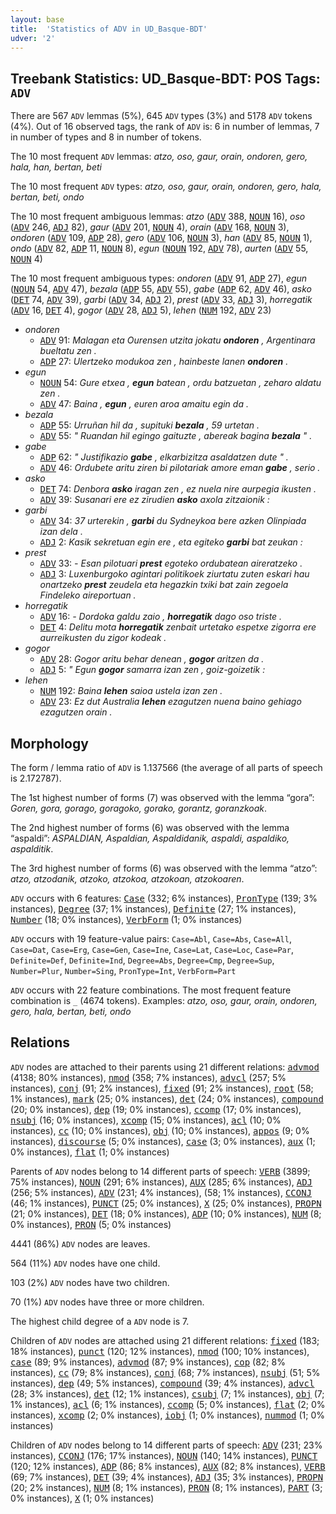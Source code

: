 ```yaml
---
layout: base
title:  'Statistics of ADV in UD_Basque-BDT'
udver: '2'
---
```


## Treebank Statistics: UD_Basque-BDT: POS Tags: `ADV`

There are 567 `ADV` lemmas (5%), 645 `ADV` types (3%) and 5178 `ADV` tokens (4%).
Out of 16 observed tags, the rank of `ADV` is: 6 in number of lemmas, 7 in number of types and 8 in number of tokens.

The 10 most frequent `ADV` lemmas: <em>atzo, oso, gaur, orain, ondoren, gero, hala, han, bertan, beti</em>

The 10 most frequent `ADV` types:  <em>atzo, oso, gaur, orain, ondoren, gero, hala, bertan, beti, ondo</em>

The 10 most frequent ambiguous lemmas: <em>atzo</em> (<tt><a href="eu_bdt-pos-ADV.html">ADV</a></tt> 388, <tt><a href="eu_bdt-pos-NOUN.html">NOUN</a></tt> 16), <em>oso</em> (<tt><a href="eu_bdt-pos-ADV.html">ADV</a></tt> 246, <tt><a href="eu_bdt-pos-ADJ.html">ADJ</a></tt> 82), <em>gaur</em> (<tt><a href="eu_bdt-pos-ADV.html">ADV</a></tt> 201, <tt><a href="eu_bdt-pos-NOUN.html">NOUN</a></tt> 4), <em>orain</em> (<tt><a href="eu_bdt-pos-ADV.html">ADV</a></tt> 168, <tt><a href="eu_bdt-pos-NOUN.html">NOUN</a></tt> 3), <em>ondoren</em> (<tt><a href="eu_bdt-pos-ADV.html">ADV</a></tt> 109, <tt><a href="eu_bdt-pos-ADP.html">ADP</a></tt> 28), <em>gero</em> (<tt><a href="eu_bdt-pos-ADV.html">ADV</a></tt> 106, <tt><a href="eu_bdt-pos-NOUN.html">NOUN</a></tt> 3), <em>han</em> (<tt><a href="eu_bdt-pos-ADV.html">ADV</a></tt> 85, <tt><a href="eu_bdt-pos-NOUN.html">NOUN</a></tt> 1), <em>ondo</em> (<tt><a href="eu_bdt-pos-ADV.html">ADV</a></tt> 82, <tt><a href="eu_bdt-pos-ADP.html">ADP</a></tt> 11, <tt><a href="eu_bdt-pos-NOUN.html">NOUN</a></tt> 8), <em>egun</em> (<tt><a href="eu_bdt-pos-NOUN.html">NOUN</a></tt> 192, <tt><a href="eu_bdt-pos-ADV.html">ADV</a></tt> 78), <em>aurten</em> (<tt><a href="eu_bdt-pos-ADV.html">ADV</a></tt> 55, <tt><a href="eu_bdt-pos-NOUN.html">NOUN</a></tt> 4)

The 10 most frequent ambiguous types:  <em>ondoren</em> (<tt><a href="eu_bdt-pos-ADV.html">ADV</a></tt> 91, <tt><a href="eu_bdt-pos-ADP.html">ADP</a></tt> 27), <em>egun</em> (<tt><a href="eu_bdt-pos-NOUN.html">NOUN</a></tt> 54, <tt><a href="eu_bdt-pos-ADV.html">ADV</a></tt> 47), <em>bezala</em> (<tt><a href="eu_bdt-pos-ADP.html">ADP</a></tt> 55, <tt><a href="eu_bdt-pos-ADV.html">ADV</a></tt> 55), <em>gabe</em> (<tt><a href="eu_bdt-pos-ADP.html">ADP</a></tt> 62, <tt><a href="eu_bdt-pos-ADV.html">ADV</a></tt> 46), <em>asko</em> (<tt><a href="eu_bdt-pos-DET.html">DET</a></tt> 74, <tt><a href="eu_bdt-pos-ADV.html">ADV</a></tt> 39), <em>garbi</em> (<tt><a href="eu_bdt-pos-ADV.html">ADV</a></tt> 34, <tt><a href="eu_bdt-pos-ADJ.html">ADJ</a></tt> 2), <em>prest</em> (<tt><a href="eu_bdt-pos-ADV.html">ADV</a></tt> 33, <tt><a href="eu_bdt-pos-ADJ.html">ADJ</a></tt> 3), <em>horregatik</em> (<tt><a href="eu_bdt-pos-ADV.html">ADV</a></tt> 16, <tt><a href="eu_bdt-pos-DET.html">DET</a></tt> 4), <em>gogor</em> (<tt><a href="eu_bdt-pos-ADV.html">ADV</a></tt> 28, <tt><a href="eu_bdt-pos-ADJ.html">ADJ</a></tt> 5), <em>lehen</em> (<tt><a href="eu_bdt-pos-NUM.html">NUM</a></tt> 192, <tt><a href="eu_bdt-pos-ADV.html">ADV</a></tt> 23)


* <em>ondoren</em>
  * <tt><a href="eu_bdt-pos-ADV.html">ADV</a></tt> 91: <em>Malagan eta Ourensen utzita jokatu <b>ondoren</b> , Argentinara bueltatu zen .</em>
  * <tt><a href="eu_bdt-pos-ADP.html">ADP</a></tt> 27: <em>Ulertzeko modukoa zen , hainbeste lanen <b>ondoren</b> .</em>
* <em>egun</em>
  * <tt><a href="eu_bdt-pos-NOUN.html">NOUN</a></tt> 54: <em>Gure etxea , <b>egun</b> batean , ordu batzuetan , zeharo aldatu zen .</em>
  * <tt><a href="eu_bdt-pos-ADV.html">ADV</a></tt> 47: <em>Baina , <b>egun</b> , euren aroa amaitu egin da .</em>
* <em>bezala</em>
  * <tt><a href="eu_bdt-pos-ADP.html">ADP</a></tt> 55: <em>Urruñan hil da , supituki <b>bezala</b> , 59 urtetan .</em>
  * <tt><a href="eu_bdt-pos-ADV.html">ADV</a></tt> 55: <em>" Ruandan hil egingo gaituzte , abereak bagina <b>bezala</b> " .</em>
* <em>gabe</em>
  * <tt><a href="eu_bdt-pos-ADP.html">ADP</a></tt> 62: <em>" Justifikazio <b>gabe</b> , elkarbizitza asaldatzen dute " .</em>
  * <tt><a href="eu_bdt-pos-ADV.html">ADV</a></tt> 46: <em>Ordubete aritu ziren bi pilotariak amore eman <b>gabe</b> , serio .</em>
* <em>asko</em>
  * <tt><a href="eu_bdt-pos-DET.html">DET</a></tt> 74: <em>Denbora <b>asko</b> iragan zen , ez nuela nire aurpegia ikusten .</em>
  * <tt><a href="eu_bdt-pos-ADV.html">ADV</a></tt> 39: <em>Susanari ere ez zirudien <b>asko</b> axola zitzaionik :</em>
* <em>garbi</em>
  * <tt><a href="eu_bdt-pos-ADV.html">ADV</a></tt> 34: <em>37 urterekin , <b>garbi</b> du Sydneykoa bere azken Olinpiada izan dela .</em>
  * <tt><a href="eu_bdt-pos-ADJ.html">ADJ</a></tt> 2: <em>Kasik sekretuan egin ere , eta egiteko <b>garbi</b> bat zeukan :</em>
* <em>prest</em>
  * <tt><a href="eu_bdt-pos-ADV.html">ADV</a></tt> 33: <em>- Esan pilotuari <b>prest</b> egoteko ordubatean aireratzeko .</em>
  * <tt><a href="eu_bdt-pos-ADJ.html">ADJ</a></tt> 3: <em>Luxenburgoko agintari politikoek ziurtatu zuten eskari hau onartzeko <b>prest</b> zeudela eta hegazkin txiki bat zain zegoela Findeleko aireportuan .</em>
* <em>horregatik</em>
  * <tt><a href="eu_bdt-pos-ADV.html">ADV</a></tt> 16: <em>- Dordoka galdu zaio , <b>horregatik</b> dago oso triste .</em>
  * <tt><a href="eu_bdt-pos-DET.html">DET</a></tt> 4: <em>Delitu mota <b>horregatik</b> zenbait urtetako espetxe zigorra ere aurreikusten du zigor kodeak .</em>
* <em>gogor</em>
  * <tt><a href="eu_bdt-pos-ADV.html">ADV</a></tt> 28: <em>Gogor aritu behar denean , <b>gogor</b> aritzen da .</em>
  * <tt><a href="eu_bdt-pos-ADJ.html">ADJ</a></tt> 5: <em>" Egun <b>gogor</b> samarra izan zen , goiz-goizetik :</em>
* <em>lehen</em>
  * <tt><a href="eu_bdt-pos-NUM.html">NUM</a></tt> 192: <em>Baina <b>lehen</b> saioa ustela izan zen .</em>
  * <tt><a href="eu_bdt-pos-ADV.html">ADV</a></tt> 23: <em>Ez dut Australia <b>lehen</b> ezagutzen nuena baino gehiago ezagutzen orain .</em>

## Morphology

The form / lemma ratio of `ADV` is 1.137566 (the average of all parts of speech is 2.172787).

The 1st highest number of forms (7) was observed with the lemma “gora”: <em>Goren, gora, gorago, goragoko, gorako, gorantz, goranzkoak</em>.

The 2nd highest number of forms (6) was observed with the lemma “aspaldi”: <em>ASPALDIAN, Aspaldian, Aspaldidanik, aspaldi, aspaldiko, aspalditik</em>.

The 3rd highest number of forms (6) was observed with the lemma “atzo”: <em>atzo, atzodanik, atzoko, atzokoa, atzokoan, atzokoaren</em>.

`ADV` occurs with 6 features: <tt><a href="eu_bdt-feat-Case.html">Case</a></tt> (332; 6% instances), <tt><a href="eu_bdt-feat-PronType.html">PronType</a></tt> (139; 3% instances), <tt><a href="eu_bdt-feat-Degree.html">Degree</a></tt> (37; 1% instances), <tt><a href="eu_bdt-feat-Definite.html">Definite</a></tt> (27; 1% instances), <tt><a href="eu_bdt-feat-Number.html">Number</a></tt> (18; 0% instances), <tt><a href="eu_bdt-feat-VerbForm.html">VerbForm</a></tt> (1; 0% instances)

`ADV` occurs with 19 feature-value pairs: `Case=Abl`, `Case=Abs`, `Case=All`, `Case=Dat`, `Case=Erg`, `Case=Gen`, `Case=Ine`, `Case=Lat`, `Case=Loc`, `Case=Par`, `Definite=Def`, `Definite=Ind`, `Degree=Abs`, `Degree=Cmp`, `Degree=Sup`, `Number=Plur`, `Number=Sing`, `PronType=Int`, `VerbForm=Part`

`ADV` occurs with 22 feature combinations.
The most frequent feature combination is `_` (4674 tokens).
Examples: <em>atzo, oso, gaur, orain, ondoren, gero, hala, bertan, beti, ondo</em>


## Relations

`ADV` nodes are attached to their parents using 21 different relations: <tt><a href="eu_bdt-dep-advmod.html">advmod</a></tt> (4138; 80% instances), <tt><a href="eu_bdt-dep-nmod.html">nmod</a></tt> (358; 7% instances), <tt><a href="eu_bdt-dep-advcl.html">advcl</a></tt> (257; 5% instances), <tt><a href="eu_bdt-dep-conj.html">conj</a></tt> (91; 2% instances), <tt><a href="eu_bdt-dep-fixed.html">fixed</a></tt> (91; 2% instances), <tt><a href="eu_bdt-dep-root.html">root</a></tt> (58; 1% instances), <tt><a href="eu_bdt-dep-mark.html">mark</a></tt> (25; 0% instances), <tt><a href="eu_bdt-dep-det.html">det</a></tt> (24; 0% instances), <tt><a href="eu_bdt-dep-compound.html">compound</a></tt> (20; 0% instances), <tt><a href="eu_bdt-dep-dep.html">dep</a></tt> (19; 0% instances), <tt><a href="eu_bdt-dep-ccomp.html">ccomp</a></tt> (17; 0% instances), <tt><a href="eu_bdt-dep-nsubj.html">nsubj</a></tt> (16; 0% instances), <tt><a href="eu_bdt-dep-xcomp.html">xcomp</a></tt> (15; 0% instances), <tt><a href="eu_bdt-dep-acl.html">acl</a></tt> (10; 0% instances), <tt><a href="eu_bdt-dep-cc.html">cc</a></tt> (10; 0% instances), <tt><a href="eu_bdt-dep-obj.html">obj</a></tt> (10; 0% instances), <tt><a href="eu_bdt-dep-appos.html">appos</a></tt> (9; 0% instances), <tt><a href="eu_bdt-dep-discourse.html">discourse</a></tt> (5; 0% instances), <tt><a href="eu_bdt-dep-case.html">case</a></tt> (3; 0% instances), <tt><a href="eu_bdt-dep-aux.html">aux</a></tt> (1; 0% instances), <tt><a href="eu_bdt-dep-flat.html">flat</a></tt> (1; 0% instances)

Parents of `ADV` nodes belong to 14 different parts of speech: <tt><a href="eu_bdt-pos-VERB.html">VERB</a></tt> (3899; 75% instances), <tt><a href="eu_bdt-pos-NOUN.html">NOUN</a></tt> (291; 6% instances), <tt><a href="eu_bdt-pos-AUX.html">AUX</a></tt> (285; 6% instances), <tt><a href="eu_bdt-pos-ADJ.html">ADJ</a></tt> (256; 5% instances), <tt><a href="eu_bdt-pos-ADV.html">ADV</a></tt> (231; 4% instances),  (58; 1% instances), <tt><a href="eu_bdt-pos-CCONJ.html">CCONJ</a></tt> (46; 1% instances), <tt><a href="eu_bdt-pos-PUNCT.html">PUNCT</a></tt> (25; 0% instances), <tt><a href="eu_bdt-pos-X.html">X</a></tt> (25; 0% instances), <tt><a href="eu_bdt-pos-PROPN.html">PROPN</a></tt> (21; 0% instances), <tt><a href="eu_bdt-pos-DET.html">DET</a></tt> (18; 0% instances), <tt><a href="eu_bdt-pos-ADP.html">ADP</a></tt> (10; 0% instances), <tt><a href="eu_bdt-pos-NUM.html">NUM</a></tt> (8; 0% instances), <tt><a href="eu_bdt-pos-PRON.html">PRON</a></tt> (5; 0% instances)

4441 (86%) `ADV` nodes are leaves.

564 (11%) `ADV` nodes have one child.

103 (2%) `ADV` nodes have two children.

70 (1%) `ADV` nodes have three or more children.

The highest child degree of a `ADV` node is 7.

Children of `ADV` nodes are attached using 21 different relations: <tt><a href="eu_bdt-dep-fixed.html">fixed</a></tt> (183; 18% instances), <tt><a href="eu_bdt-dep-punct.html">punct</a></tt> (120; 12% instances), <tt><a href="eu_bdt-dep-nmod.html">nmod</a></tt> (100; 10% instances), <tt><a href="eu_bdt-dep-case.html">case</a></tt> (89; 9% instances), <tt><a href="eu_bdt-dep-advmod.html">advmod</a></tt> (87; 9% instances), <tt><a href="eu_bdt-dep-cop.html">cop</a></tt> (82; 8% instances), <tt><a href="eu_bdt-dep-cc.html">cc</a></tt> (79; 8% instances), <tt><a href="eu_bdt-dep-conj.html">conj</a></tt> (68; 7% instances), <tt><a href="eu_bdt-dep-nsubj.html">nsubj</a></tt> (51; 5% instances), <tt><a href="eu_bdt-dep-dep.html">dep</a></tt> (49; 5% instances), <tt><a href="eu_bdt-dep-compound.html">compound</a></tt> (39; 4% instances), <tt><a href="eu_bdt-dep-advcl.html">advcl</a></tt> (28; 3% instances), <tt><a href="eu_bdt-dep-det.html">det</a></tt> (12; 1% instances), <tt><a href="eu_bdt-dep-csubj.html">csubj</a></tt> (7; 1% instances), <tt><a href="eu_bdt-dep-obj.html">obj</a></tt> (7; 1% instances), <tt><a href="eu_bdt-dep-acl.html">acl</a></tt> (6; 1% instances), <tt><a href="eu_bdt-dep-ccomp.html">ccomp</a></tt> (5; 0% instances), <tt><a href="eu_bdt-dep-flat.html">flat</a></tt> (2; 0% instances), <tt><a href="eu_bdt-dep-xcomp.html">xcomp</a></tt> (2; 0% instances), <tt><a href="eu_bdt-dep-iobj.html">iobj</a></tt> (1; 0% instances), <tt><a href="eu_bdt-dep-nummod.html">nummod</a></tt> (1; 0% instances)

Children of `ADV` nodes belong to 14 different parts of speech: <tt><a href="eu_bdt-pos-ADV.html">ADV</a></tt> (231; 23% instances), <tt><a href="eu_bdt-pos-CCONJ.html">CCONJ</a></tt> (176; 17% instances), <tt><a href="eu_bdt-pos-NOUN.html">NOUN</a></tt> (140; 14% instances), <tt><a href="eu_bdt-pos-PUNCT.html">PUNCT</a></tt> (120; 12% instances), <tt><a href="eu_bdt-pos-ADP.html">ADP</a></tt> (86; 8% instances), <tt><a href="eu_bdt-pos-AUX.html">AUX</a></tt> (82; 8% instances), <tt><a href="eu_bdt-pos-VERB.html">VERB</a></tt> (69; 7% instances), <tt><a href="eu_bdt-pos-DET.html">DET</a></tt> (39; 4% instances), <tt><a href="eu_bdt-pos-ADJ.html">ADJ</a></tt> (35; 3% instances), <tt><a href="eu_bdt-pos-PROPN.html">PROPN</a></tt> (20; 2% instances), <tt><a href="eu_bdt-pos-NUM.html">NUM</a></tt> (8; 1% instances), <tt><a href="eu_bdt-pos-PRON.html">PRON</a></tt> (8; 1% instances), <tt><a href="eu_bdt-pos-PART.html">PART</a></tt> (3; 0% instances), <tt><a href="eu_bdt-pos-X.html">X</a></tt> (1; 0% instances)

